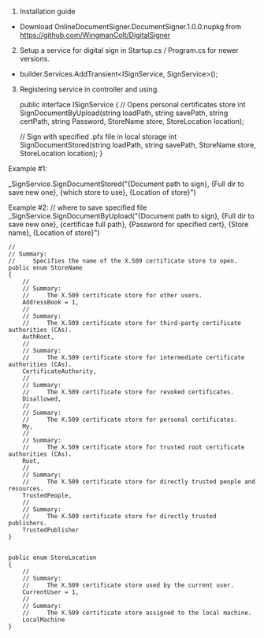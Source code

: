 1. Installation guide
- Download OnlineDocumentSigner.DocumentSigner.1.0.0.nupkg from https://github.com/WingmanColt/DigitalSigner

2. Setup a service for digital sign in Startup.cs / Program.cs for newer versions.
- builder.Services.AddTransient<ISignService, SignService>();

3. Registering service in controller and using.

    public interface ISignService
    {
	// Opens personal certificates store
        int SignDocumentByUpload(string loadPath, string savePath, string certPath, string Password, StoreName store, StoreLocation location);

	// Sign with specified .pfx file in local storage
        int SignDocumentStored(string loadPath, string savePath, StoreName store, StoreLocation location);
    }


Example #1:

_SignService.SignDocumentStored("{Document path to sign}, {Full dir to save new one}, {which store to use}, {Location of store}")

Example #2:
																               // where to save specified file
_SignService.SignDocumentByUpload("{Document path to sign}, {Full dir to save new one}, {certificae full path}, {Password for specified cert}, {Store name}, {Location of store}")


    //
    // Summary:
    //     Specifies the name of the X.509 certificate store to open.
    public enum StoreName
    {
        //
        // Summary:
        //     The X.509 certificate store for other users.
        AddressBook = 1,
        //
        // Summary:
        //     The X.509 certificate store for third-party certificate authorities (CAs).
        AuthRoot,
        //
        // Summary:
        //     The X.509 certificate store for intermediate certificate authorities (CAs).
        CertificateAuthority,
        //
        // Summary:
        //     The X.509 certificate store for revoked certificates.
        Disallowed,
        //
        // Summary:
        //     The X.509 certificate store for personal certificates.
        My,
        //
        // Summary:
        //     The X.509 certificate store for trusted root certificate authorities (CAs).
        Root,
        //
        // Summary:
        //     The X.509 certificate store for directly trusted people and resources.
        TrustedPeople,
        //
        // Summary:
        //     The X.509 certificate store for directly trusted publishers.
        TrustedPublisher
    }


    public enum StoreLocation
    {
        //
        // Summary:
        //     The X.509 certificate store used by the current user.
        CurrentUser = 1,
        //
        // Summary:
        //     The X.509 certificate store assigned to the local machine.
        LocalMachine
    }